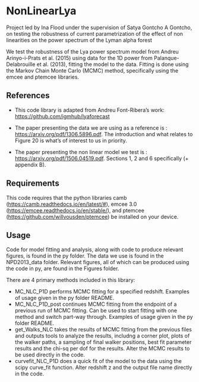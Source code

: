 # NonLinearLya
Project led by Ina Flood under the supervision of Satya Gontcho A Gontcho, on testing the robustness of current parametrization of the effect of non linearities on the power spectrum of the Lyman alpha forest

We test the robustness of the Lya power spectrum model from Andreu Arinyo-i-Prats et al. (2015) using data for the 1D power from Palanque-Delabrouille et al. (2013), fitting the model to the data. Fitting is done using the Markov Chain Monte Carlo (MCMC) method, specifically using the emcee and ptemcee libraries.

## References
* This code library is adapted from Andreu Font-Ribera’s work: https://github.com/igmhub/lyaforecast

* The paper presenting the data we are using as a reference is : https://arxiv.org/pdf/1306.5896.pdf. The introduction and what relates to Figure 20 is what’s of interest to us in priority.

* The paper presenting the non linear model we test is : https://arxiv.org/pdf/1506.04519.pdf. Sections 1, 2 and 6 specifically (+ appendix B).

## Requirements

This code requires that the python libraries camb (https://camb.readthedocs.io/en/latest/#), emcee 3.0 (https://emcee.readthedocs.io/en/stable/), and ptemcee (https://github.com/willvousden/ptemcee) be installed on your device.

## Usage

Code for model fitting and analysis, along with code to produce relevant figures, is found in the py folder. The data we use is found in the NPD2013_data folder. Relevant figures, all of which can be produced using the code in py, are found in the Figures folder.

There are 4 primary methods included in this library:
* MC_NLC_P1D performs MCMC fitting for a specified redshift. Examples of usage given in the py folder README.
* MC_NLC_P1D_post continues MCMC fitting from the endpoint of a previous run of MCMC fitting. Can be used to start fitting with one method and switch part-way through. Examples of usage given in the py folder README.
* get_Walks_NLC takes the results of MCMC fitting from the previous files and outputs tools to analyze the results, includng a corner plot, plots of the walker paths, a sampling of final walker positions, best fit parameter results and the chi-sq per dof for the results. Alter the MCMC results to be used directly in the code.
* curvefit_NLC_P1D does a quick fit of the model to the data using the scipy curve_fit function. Alter redshift z and the output file name directly in the code. 
